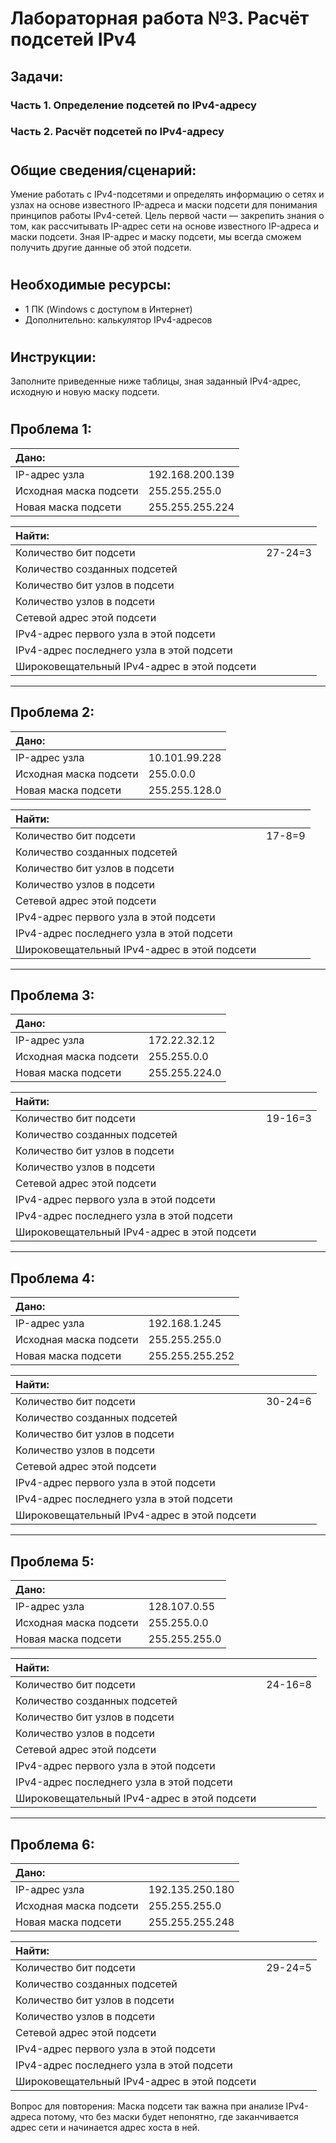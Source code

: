 # Лабораторная работа №3. Расчёт подсетей IPv4

## Задачи:
### Часть 1. Определение подсетей по IPv4-адресу
### Часть 2. Расчёт подсетей по IPv4-адресу
#
## Общие сведения/сценарий:
Умение работать с IPv4-подсетями и определять информацию о сетях и узлах на основе известного IP-адреса и маски подсети для понимания принципов работы IPv4-сетей. Цель первой части — закрепить знания о том, как рассчитывать IP-адрес сети на основе известного IP-адреса и маски подсети. Зная IP-адрес и маску подсети,  мы всегда сможем получить другие данные об этой подсети.
#
## Необходимые ресурсы:
- 1 ПК (Windows с доступом в Интернет)
- Дополнительно: калькулятор IPv4-адресов
#
## Инструкции: 
Заполните приведенные ниже таблицы, зная заданный IPv4-адрес, исходную и новую маску подсети.
#

## Проблема 1:
                                                                                      
| Дано:            |                |
|:-----------------|:---------------|
|IP-адрес узла                                                  |192.168.200.139       |
|Исходная маска подсети                                         |255.255.255.0         |
|Новая маска подсети                                            |255.255.255.224       |

|Найти:  |                |                    
|:-----------------|:---------------|
|Количество бит подсети                                         |    27-24=3           |
|Количество созданных подсетей                                  |                      |
|Количество бит узлов в подсети                                 |                      |
|Количество узлов в подсети                                     |                      |
|Сетевой адрес этой подсети                                     |                      |
|IPv4-адрес первого узла в этой подсети                         |                      |
|IPv4-адрес последнего узла в этой подсети                      |                      |
|Широковещательный IPv4-адрес в этой подсети                    |                      |
***
## Проблема 2:

| Дано:            |                |
|:-----------------|:---------------|
|IP-адрес узла                                                  |10.101.99.228         |
|Исходная маска подсети                                         |255.0.0.0             |
|Новая маска подсети                                            |255.255.128.0         |

|Найти:  |                |                    
|:-----------------|:---------------|
|Количество бит подсети                                         |      17-8=9          |
|Количество созданных подсетей                                  |                      |
|Количество бит узлов в подсети                                 |                      |
|Количество узлов в подсети                                     |                      |
|Сетевой адрес этой подсети                                     |                      |
|IPv4-адрес первого узла в этой подсети                         |                      |
|IPv4-адрес последнего узла в этой подсети                      |                      |
|Широковещательный IPv4-адрес в этой подсети                    |                      |
***
## Проблема 3:
| Дано:            |                |
|:-----------------|:---------------|
|IP-адрес узла                                                  |172.22.32.12          |
|Исходная маска подсети                                         |255.255.0.0           |
|Новая маска подсети                                            |255.255.224.0         |

|Найти:  |                |                    
|:-----------------|:---------------|
|Количество бит подсети                                         |   19-16=3            |
|Количество созданных подсетей                                  |                      |
|Количество бит узлов в подсети                                 |                      |
|Количество узлов в подсети                                     |                      |
|Сетевой адрес этой подсети                                     |                      |
|IPv4-адрес первого узла в этой подсети                         |                      |
|IPv4-адрес последнего узла в этой подсети                      |                      |
|Широковещательный IPv4-адрес в этой подсети                    |                      |
***
## Проблема 4:
| Дано:            |                |
|:-----------------|:---------------|
|IP-адрес узла                                                  |192.168.1.245         |
|Исходная маска подсети                                         |255.255.255.0         |
|Новая маска подсети                                            |255.255.255.252       |

|Найти:  |                |                    
|:-----------------|:---------------|
|Количество бит подсети                                         |      30-24=6         |
|Количество созданных подсетей                                  |                      |
|Количество бит узлов в подсети                                 |                      |
|Количество узлов в подсети                                     |                      |
|Сетевой адрес этой подсети                                     |                      |
|IPv4-адрес первого узла в этой подсети                         |                      |
|IPv4-адрес последнего узла в этой подсети                      |                      |
|Широковещательный IPv4-адрес в этой подсети                    |                      |
***
## Проблема 5:

| Дано:            |                |
|:-----------------|:---------------|
|IP-адрес узла                                                  |128.107.0.55          |
|Исходная маска подсети                                         |255.255.0.0           |
|Новая маска подсети                                            |255.255.255.0         |

|Найти:  |                |                    
|:-----------------|:---------------|
|Количество бит подсети                                         |   24-16=8            |
|Количество созданных подсетей                                  |                      |
|Количество бит узлов в подсети                                 |                      |
|Количество узлов в подсети                                     |                      |
|Сетевой адрес этой подсети                                     |                      |
|IPv4-адрес первого узла в этой подсети                         |                      |
|IPv4-адрес последнего узла в этой подсети                      |                      |
|Широковещательный IPv4-адрес в этой подсети                    |                      |
***
## Проблема 6:

| Дано:            |                |
|:-----------------|:---------------|
|IP-адрес узла                                                  |192.135.250.180       |
|Исходная маска подсети                                         |255.255.255.0         |
|Новая маска подсети                                            |255.255.255.248       |

|Найти:  |                |                    
|:-----------------|:---------------|
|Количество бит подсети                                         |    29-24=5           |
|Количество созданных подсетей                                  |                      |
|Количество бит узлов в подсети                                 |                      |
|Количество узлов в подсети                                     |                      |
|Сетевой адрес этой подсети                                     |                      |
|IPv4-адрес первого узла в этой подсети                         |                      |
|IPv4-адрес последнего узла в этой подсети                      |                      |
|Широковещательный IPv4-адрес в этой подсети                    |                      |

Вопрос для повторения:
Маска подсети так важна при анализе IPv4-адреса потому, что без маски будет непонятно, где заканчивается адрес сети и начинается адрес хоста в ней. 
